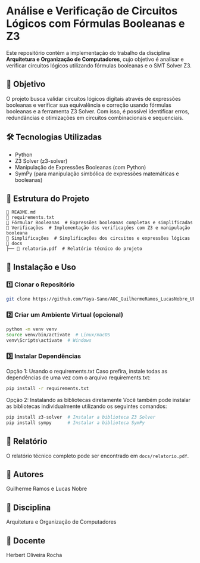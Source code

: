 
# Análise e Verificação de Circuitos Lógicos com Fórmulas Booleanas e Z3

Este repositório contém a implementação do trabalho da disciplina **Arquitetura e Organização de Computadores**, cujo objetivo é analisar e verificar circuitos lógicos utilizando fórmulas booleanas e o SMT Solver Z3.

## 📌 Objetivo

O projeto busca validar circuitos lógicos digitais através de expressões booleanas e verificar sua equivalência e correção usando fórmulas booleanas e a ferramenta Z3 Solver. Com isso, é possível identificar erros, redundâncias e otimizações em circuitos combinacionais e sequenciais.

## 🛠 Tecnologias Utilizadas

- Python
- Z3 Solver (z3-solver)
- Manipulação de Expressões Booleanas (com Python)
- SymPy (para manipulação simbólica de expressões matemáticas e booleanas)

## 📂 Estrutura do Projeto

```plaintext
📜 README.md
📜 requirements.txt
📂 Fórmular Booleanas  # Expressões booleanas completas e simplificadas
📂 Verificações  # Implementação das verificações com Z3 e manipulação booleana
📂 Simplificações  # Simplificações dos circuitos e expressões lógicas
📂 docs
├── 📜 relatorio.pdf  # Relatório técnico do projeto
```

## 🚀 Instalação e Uso

### 1️⃣ Clonar o Repositório

```bash
git clone https://github.com/Yaya-Sano/AOC_GuilhermeRamos_LucasNobre_UFRR2024_ProjetoFinal.git

```

### 2️⃣ Criar um Ambiente Virtual (opcional)

```bash
python -m venv venv
source venv/bin/activate  # Linux/macOS
venv\Scripts\activate  # Windows
```

### 3️⃣ Instalar Dependências

Opção 1: Usando o requirements.txt
Caso prefira, instale todas as dependências de uma vez com o arquivo requirements.txt:

```bash
pip install -r requirements.txt
```

Opção 2: Instalando as bibliotecas diretamente
Você também pode instalar as bibliotecas individualmente utilizando os seguintes comandos:
```bash
pip install z3-solver  # Instalar a biblioteca Z3 Solver
pip install sympy      # Instalar a biblioteca SymPy

```

## 📖 Relatório

O relatório técnico completo pode ser encontrado em `docs/relatorio.pdf`.

## 🔹 Autores

Guilherme Ramos e Lucas Nobre

## 🔹 Disciplina

Arquitetura e Organização de Computadores

## 🔹 Docente

Herbert Oliveira Rocha
